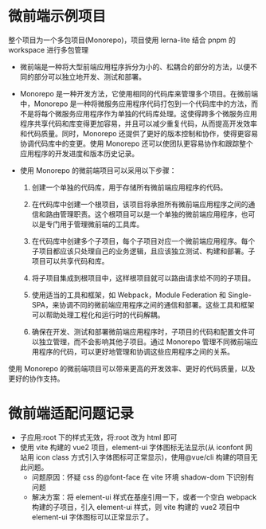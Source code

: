 # 微前端示例项目

整个项目为一个多包项目(Monorepo)，项目使用 lerna-lite 结合 pnpm 的 workspace 进行多包管理

- 微前端是一种将大型前端应用程序拆分为小的、松耦合的部分的方法，以便不同的部分可以独立地开发、测试和部署。

- Monorepo 是一种开发方法，它使用相同的代码库来管理多个项目。在微前端中，Monorepo 是一种将微服务应用程序代码打包到一个代码库中的方法，而不是将每个微服务应用程序作为单独的代码库处理。这使得跨多个微服务应用程序共享代码和库变得更加容易，并且可以减少重复代码，从而提高开发效率和代码质量。同时，Monorepo 还提供了更好的版本控制和协作，使得更容易协调代码库中的变更。使用 Monorepo 还可以使团队更容易协作和跟踪整个应用程序的开发进度和版本历史记录。

- 使用 Monorepo 的微前端项目可以采用以下步骤：

  1. 创建一个单独的代码库，用于存储所有微前端应用程序的代码。

  2. 在代码库中创建一个根项目，该项目将承担所有微前端应用程序之间的通信和路由管理职责。这个根项目可以是一个单独的微前端应用程序，也可以是专门用于管理微前端的工具库。

  3. 在代码库中创建多个子项目，每个子项目对应一个微前端应用程序。每个子项目都应该只处理自己的业务逻辑，且应该独立测试、构建和部署。子项目可以共享代码和库。

  4. 将子项目集成到根项目中，这样根项目就可以路由请求给不同的子项目。

  5. 使用适当的工具和框架，如 Webpack，Module Federation 和 Single-SPA，来协调不同的微前端应用程序之间的通信和部署。这些工具和框架可以帮助处理工程化和运行时的代码解耦。

  6. 确保在开发、测试和部署微前端应用程序时，子项目的代码和配置文件可以独立管理，而不会影响其他子项目。通过 Monorepo 管理不同微前端应用程序的代码，可以更好地管理和协调这些应用程序之间的关系。

使用 Monorepo 的微前端项目可以带来更高的开发效率、更好的代码质量，以及更好的协作支持。

# 微前端适配问题记录

- 子应用:root 下的样式无效，将:root 改为 html 即可
- 使用 vite 构建的 vue2 项目，element-ui 字体图标无法显示(从 iconfont 网站用 icon class 方式引入字体图标可正常显示)，使用@vue/cli 构建的项目无此问题。
  - 问题原因：怀疑 css 的@font-face 在 vite 环境 shadow-dom 下识别有问题
  - 解决方案：将 element-ui 样式在基座引用一下，或者一个空白 webpack 构建的子项目，引入 element-ui 样式，则 vite 构建的 vue2 项目中 element-ui 字体图标可以正常显示了。
